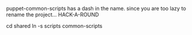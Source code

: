 puppet-common-scripts has a dash in the name. since you are too lazy to rename the project...
HACK-A-ROUND

cd shared
ln -s scripts common-scripts
